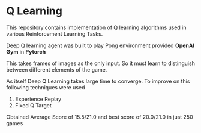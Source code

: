 # Q Learning
This repository contains implementation of Q learning algorithms used in various Reinforcement Learning Tasks.

Deep Q learning agent was built to play Pong environment provided **OpenAI Gym** in **Pytorch**

This takes frames of images as the only input. So it must learn to distinguish between different elements of the game. 

As itself Deep Q Learning takes large time to converge. To improve on this following techniques were used
1. Experience Replay
2. Fixed Q Target

Obtained Average Score of 15.5/21.0 and best score of 20.0/21.0 in just 250 games

